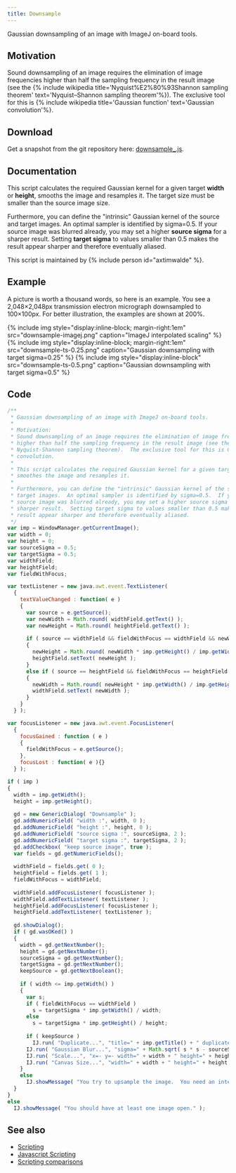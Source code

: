 ```yaml
---
title: Downsample
---
```


Gaussian downsampling of an image with ImageJ on-board tools.

## Motivation

Sound downsampling of an image requires the elimination of image frequencies higher than half the sampling frequency in the result image (see the {% include wikipedia title='Nyquist%E2%80%93Shannon sampling theorem' text='Nyquist–Shannon sampling theorem'%}). The exclusive tool for this is {% include wikipedia title='Gaussian function' text='Gaussian convolution'%}.

## Download

Get a snapshot from the git repository here: [downsample\_.js](https://github.com/fiji/fiji/blob/master/plugins/Examples/downsample_.js).

## Documentation

This script calculates the required Gaussian kernel for a given target **width** or **height**, smooths the image and resamples it. The target size must be smaller than the source image size.

Furthermore, you can define the "intrinsic" Gaussian kernel of the source and target images. An optimal sampler is identified by sigma=0.5. If your source image was blurred already, you may set a higher **source sigma** for a sharper result. Setting **target sigma** to values smaller than 0.5 makes the result appear sharper and therefore eventually aliased.

This script is maintained by {% include person id="axtimwalde" %}.

## Example

A picture is worth a thousand words, so here is an example. You see a 2,048×2,048px transmission electron micrograph downsampled to 100×100px. For better illustration, the examples are shown at 200%.

{% include img style="display:inline-block; margin-right:1em" src="downsample-imagej.png" caption="ImageJ interpolated scaling" %}
{% include img style="display:inline-block; margin-right:1em" src="downsample-ts-0.25.png" caption="Gaussian downsampling with target sigma=0.25" %}
{% include img style="display:inline-block" src="downsample-ts-0.5.png" caption="Gaussian downsampling with target sigma=0.5" %}

## Code

```javascript
/**
 * Gaussian downsampling of an image with ImageJ on-board tools.
 *
 * Motivation:
 * Sound downsampling of an image requires the elimination of image frequencies
 * higher than half the sampling frequency in the result image (see the
 * Nyquist-Shannon sampling theorem).  The exclusive tool for this is Gaussian
 * convolution.
 *
 * This script calculates the required Gaussian kernel for a given target size,
 * smoothes the image and resamples it.
 *
 * Furthermore, you can define the "intrinsic" Gaussian kernel of the source and
 * target images.  An optimal sampler is identified by sigma=0.5.  If your
 * source image was blurred already, you may set a higher source sigma for a
 * sharper result.  Setting target sigma to values smaller than 0.5 makes the
 * result appear sharper and therefore eventually aliased.
 */
var imp = WindowManager.getCurrentImage();
var width = 0;
var height = 0;
var sourceSigma = 0.5;
var targetSigma = 0.5;
var widthField;
var heightField;
var fieldWithFocus;

var textListener = new java.awt.event.TextListener(
  {
    textValueChanged : function( e )
    {
      var source = e.getSource();
      var newWidth = Math.round( widthField.getText() );
      var newHeight = Math.round( heightField.getText() );
      
      if ( source == widthField && fieldWithFocus == widthField && newWidth )
      {
        newHeight = Math.round( newWidth * imp.getHeight() / imp.getWidth() );
        heightField.setText( newHeight );
      }
      else if ( source == heightField && fieldWithFocus == heightField && newHeight )
      {
        newWidth = Math.round( newHeight * imp.getWidth() / imp.getHeight() );
        widthField.setText( newWidth );
      }
    } 
  } );

var focusListener = new java.awt.event.FocusListener(
  {
    focusGained : function ( e )
    {
      fieldWithFocus = e.getSource();
    },
    focusLost : function( e ){} 
  } );

if ( imp )
{
  width = imp.getWidth();
  height = imp.getHeight();
  
  gd = new GenericDialog( "Downsample" );
  gd.addNumericField( "width :", width, 0 );
  gd.addNumericField( "height :", height, 0 );
  gd.addNumericField( "source sigma :", sourceSigma, 2 );
  gd.addNumericField( "target sigma :", targetSigma, 2 );
  gd.addCheckbox( "keep source image", true );
  var fields = gd.getNumericFields();
  
  widthField = fields.get( 0 );
  heightField = fields.get( 1 );
  fieldWithFocus = widthField;
  
  widthField.addFocusListener( focusListener );
  widthField.addTextListener( textListener );
  heightField.addFocusListener( focusListener );
  heightField.addTextListener( textListener );
    
  gd.showDialog();
  if ( gd.wasOKed() )
  {
    width = gd.getNextNumber();
    height = gd.getNextNumber();
    sourceSigma = gd.getNextNumber();
    targetSigma = gd.getNextNumber();
    keepSource = gd.getNextBoolean();
    
    if ( width <= imp.getWidth() )
    {
      var s;
      if ( fieldWithFocus == widthField )
        s = targetSigma * imp.getWidth() / width;
      else
        s = targetSigma * imp.getHeight() / height;
      
      if ( keepSource )
        IJ.run( "Duplicate...", "title=" + imp.getTitle() + " duplicate" );
      IJ.run( "Gaussian Blur...", "sigma=" + Math.sqrt( s * s - sourceSigma * sourceSigma ) + " stack" );
      IJ.run( "Scale...", "x=- y=- width=" + width + " height=" + height + " process title=- interpolation=None" );
      IJ.run( "Canvas Size...", "width=" + width + " height=" + height + " position=Center" );
    }
    else
      IJ.showMessage( "You try to upsample the image.  You need an interpolator for that not a downsampler." );
  }
}
else
  IJ.showMessage( "You should have at least one image open." );
```

## See also

-   [Scripting](/scripting)
-   [Javascript Scripting](/scripting/javascript)
-   [Scripting comparisons](/scripting/comparisons)



